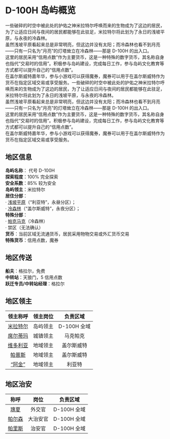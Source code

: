 # D-100H 岛屿概览

一些破碎的时空中被此处的护佑之神米拉特尔呼唤而来的生物成为了这边的居民，为了让适应日间与夜间的居民都能够在此驻足，米拉特尔将此划为了永日的浅坡平原，与永夜的冷森林。  
虽然浅坡平原看起来总是非常明亮，但这边并没有太阳；而冷森林也看不到月亮——只有一只名为“月亮”的灯塔耸立在冷森林——那是 D-100H 的出入口。  
这里的居民采用“信用点数”作为主要货币，这是一种特殊的数字货币，其名称自身也指代“交易时的信用”。积极参与岛屿建设，完成每日工作，参与岛屿文化教育等方式都可以提升自己的“信用点数”。  
在盖尔斯威特嘉年华，参与小游戏可以获得魔券，魔券可以用于在盖尔斯威特作为货币在指定区域交易或享受服务。一些破碎的时空中被此处的护佑之神米拉特尔呼唤而来的生物成为了这边的居民，为了让适应日间与夜间的居民都能够在此驻足，米拉特尔将此划为了永日的浅坡平原，与永夜的冷森林。  
虽然浅坡平原看起来总是非常明亮，但这边并没有太阳；而冷森林也看不到月亮——只有一只名为“月亮”的灯塔耸立在冷森林——那是 D-100H 的出入口。  
这里的居民采用“信用点数”作为主要货币，这是一种特殊的数字货币，其名称自身也指代“交易时的信用”。积极参与岛屿建设，完成每日工作，参与岛屿文化教育等方式都可以提升自己的“信用点数”。  
在盖尔斯威特嘉年华，参与小游戏可以获得魔券，魔券可以用于在盖尔斯威特作为货币在指定区域交易或享受服务。

## 地区信息

**岛屿名称**： 代号 D-100H  
**探索程度**：100% 完全探索  
**安全系数**：85% 较为安全  
**岛屿领主**：米拉特尔  
**居住分部**：  
· [浅坡平原](data/riat.md)（“利亚特”，永昼分区）；  
· [冷森林](data/gailswaite.md)（“盖尔斯威特”，永夜分区）；  
**特殊分部**：  
· [帕克马克](data/makpaco.md)（冷森林）  
· 禁区（无法确认）  
**货币**：当前区域无流通货币，居民采用物物交易或外汇货币交易  
**特殊货币**：信用点数，魔券

## 地区传送

**船夫**：格拉尔，免费  
**中转站**：天狼门，5 信用点数  
**跃迁专员/中转站经理**：格拉尔

## 地区领主

| 领主称呼 | 领主岗位 |  负责区域   |
| :------: | :------: | :---------: |
| [米拉特尔](./people/Miratl.md) | 岛屿领主 | D-100H 全域 |
| [席尔蒂玛](./people/Siltima.md) | 城镇领主 |  马克帕克   |
| [维多利亚](./people/Victoria.md) | 地域领主 | 盖尔斯威特  |
|  [帕普斯](./people/Pappus.md)  | 地域领主 | 盖尔斯威特  |
|  [“阿金”](./people/Gold.md)  | 地域领主 |   利亚特    |

## 地区治安

|  称呼  |   岗位   |  负责区域   |
| :----: | :------: | :---------: |
|  [瑰夏](./people/Gousa.md)  |  外交官  | D-100H 全域 |
| [帕尔森](./people/Parson.md) | 大治安官 | D-100H 全域 |
| [帕里斯](./people/Paris.md) |  治安官  | D-100H 全域 |
